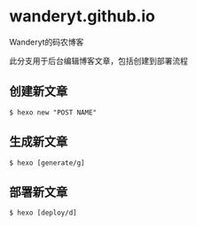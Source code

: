 # wanderyt.github.io

Wanderyt的码农博客

此分支用于后台编辑博客文章，包括创建到部署流程

## 创建新文章

    $ hexo new "POST NAME"

## 生成新文章

    $ hexo [generate/g]

## 部署新文章

    $ hexo [deploy/d]